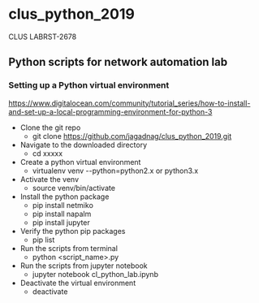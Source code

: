 # clus_python_2019
CLUS LABRST-2678

## Python scripts for network automation lab

### Setting up a Python virtual environment

https://www.digitalocean.com/community/tutorial_series/how-to-install-and-set-up-a-local-programming-environment-for-python-3

* Clone the git repo
  * git clone https://github.com/jagadnag/clus_python_2019.git
* Navigate to the downloaded directory
  * cd xxxxx
* Create a python virtual environment
  * virtualenv venv --python=python2.x or python3.x
* Activate the venv
  * source venv/bin/activate
* Install the python package
  * pip install netmiko
  * pip install napalm
  * pip install jupyter
* Verify the python pip packages
  * pip list
* Run the scripts from terminal
  * python <script_name>.py 
* Run the scripts from jupyter notebook
  * jupyter notebook cl_python_lab.ipynb
* Deactivate the virtual environment 
  * deactivate
  
  
